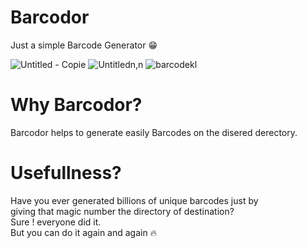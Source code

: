 # Barcodor 

Just a simple Barcode Generator 😁

![Untitled - Copie](https://user-images.githubusercontent.com/40875400/114254454-f210c580-999e-11eb-8e8c-66b685dfd077.png)
![Untitledn,n](https://user-images.githubusercontent.com/40875400/114254826-59c81000-99a1-11eb-803e-4acdb5330eb0.png)
![barcodekl](https://user-images.githubusercontent.com/40875400/114254904-b5929900-99a1-11eb-8768-285ddaf9682b.png)

# Why Barcodor?
Barcodor helps to generate easily Barcodes on the disered derectory.

# Usefullness?
Have you ever generated billions of unique barcodes just by   
giving that magic number the directory of destination?   
Sure ! everyone did it.  
But you can do it again and again :fire:  
